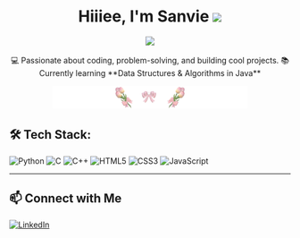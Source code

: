 <div align="center">
  
# Hiiiee, I'm Sanvie <img src="https://github.com/Anmol-Baranwal/Cool-GIFs-For-GitHub/assets/74038190/e4f28204-ea88-4364-a321-8330c3fbde6a" width="70">
<p align="center">
  <img src="https://github.com/sanvie25/sanvie25/blob/main/pink?raw=true" width="350">
</p>
💻 Passionate about coding, problem-solving, and building cool projects.  
📚 Currently learning **Data Structures & Algorithms in Java**  

</div>

<p align="center">
  <img src="https://github.com/sanvie25/sanvie25/blob/main/tumblr_883d3476782fe88abd828859a7638b36_4ccc49f3_2048-removebg.png?raw=true" width="350">
</p>

## 🛠 Tech Stack:
![Python](https://img.shields.io/badge/Python-3776AB?style=for-the-badge&logo=python&logoColor=white)
![C](https://img.shields.io/badge/C-00599C?style=for-the-badge&logo=c&logoColor=white)
![C++](https://img.shields.io/badge/C%2B%2B-00599C?style=for-the-badge&logo=c%2B%2B&logoColor=white)
![HTML5](https://img.shields.io/badge/HTML5-E34F26?style=for-the-badge&logo=html5&logoColor=white)
![CSS3](https://img.shields.io/badge/CSS3-1572B6?style=for-the-badge&logo=css3&logoColor=white)
![JavaScript](https://img.shields.io/badge/JavaScript-F7DF1E?style=for-the-badge&logo=javascript&logoColor=black)

---

## 📫 Connect with Me  
[![LinkedIn](https://img.shields.io/badge/-LinkedIn-blue?logo=linkedin&logoColor=white)](https://linkedin.com/in/sanvie25)
